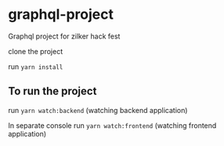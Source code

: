 # graphql-project
Graphql project for zilker hack fest

clone the project 

run `yarn install`

## To run the project

run `yarn watch:backend` (watching backend application)

In separate console 
run `yarn watch:frontend` (watching frontend application)
